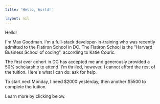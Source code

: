 ```yaml
---
title: 'Hello, World!'

layout: nil
---
```


Hello! 

I'm Max Goodman. I'm a full-stack developer-in-training who was recently admitted to the Flatiron School in DC. The Flatiron School is the "Harvard Business School of coding", according to Katie Couric. 

The first ever cohort in DC has accepted me and generously provided a 50% scholarship to attend. I'm thrilled, however, I cannot afford the rest of the tuition. Here's what I can do: ask for help. 

To start next Monday, I need $2000 yesterday, then another $5500 to complete the tuition. 

Learn more by clicking below. 

